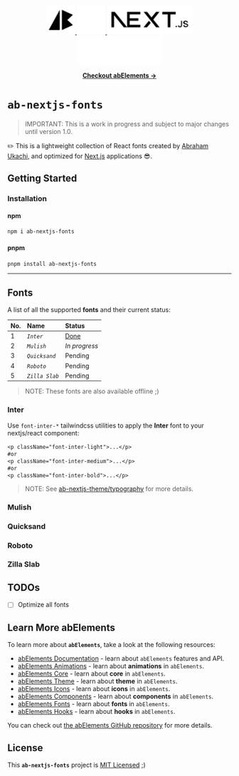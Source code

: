 <p align="center">
  <!-- Ab - Logo - Light Mode --> 
  <a href="https://abraham-ukachi.vercel.app/#gh-light-mode-only" target="_blank">
    <img src="./.github/ab-logo-light.svg" alt="Ab Logo on Light" width="64" height="64" />
  </a>

  <!-- Ab - Logo - Dark Mode --> 
  <a href="https://abraham-ukachi.vercel.app/#gh-dark-mode-only" target="_blank">
    <img src="./.github/ab-logo-dark.svg" alt="Ab Logo on Dark" width="64" height="64" />
  </a>

  <!-- Next.js - Logo Name - Light Mode -->
  <a href="https://nextjs.org/#gh-light-mode-only" target="_blank">
    <img src="./.github/nextjs-logoname-light.svg" alt="Next.js LogoName on Light" width="192" height="64" />
  </a>

  <!-- Next.js - Logo Name - Dark Mode -->
  <a href="https://nextjs.org/#gh-dark-mode-only" target="_blank">
    <img src="./.github/nextjs-logoname-dark.svg" alt="Next.js LogoName on Dark" width="192" height="64" />
  </a>

</p>


<p align="center">
    <a href="https://ab-elements.vercel.app/docs/fonts" target="_blank"><b>Checkout abElements &rarr;</b></a>
</p>


# `ab-nextjs-fonts`

> IMPORTANT: This is a work in progress and subject to major changes until version 1.0.


✏️ This is a lightweight collection of React fonts created by [Abraham Ukachi](https://github.com/abraham-ukachi), and optimized for [Next.js](https://nextjs.org/docs) applications 😎. 



## Getting Started

### Installation

#### npm

```bash
npm i ab-nextjs-fonts
```

#### pnpm

```bash
pnpm install ab-nextjs-fonts
```

---


## Fonts 

A list of all the supported **fonts** and their current status:

| No. | Name | Status |
|:----|:-----|:-------|
| 1 | *`Inter`* | [Done](./inter) |
| 2 | *`Mulish`* | *In progress* |
| 3 | *`Quicksand`* | Pending |
| 4 | *`Roboto`* | Pending |
| 5 | *`Zilla Slab`* | Pending |


> NOTE: These fonts are also available offline ;)


### Inter

Use `font-inter-*` tailwindcss utilities to apply the **Inter** font to your nextjs/react component:

```tsx
<p className="font-inter-light">...</p>
#or
<p className="font-inter-medium">...</p>
#or
<p className="font-inter-bold">...</p>
```

> NOTE: See [ab-nextjs-theme/typography](https://github.com/abraham-ukachi/ab-nextjs-theme/typography) for more details.


### Mulish

### Quicksand

### Roboto

### Zilla Slab


## TODOs

- [ ] Optimize all fonts


## Learn More abElements

To learn more about **`abElements`**, take a look at the following resources:

- [abElements Documentation](https://ab-elements.vercel.app/docs) - learn about `abElements` features and API.
- [abElements Animations](https://ab-elements.vercel.app/docs#animations) - learn about **animations** in `abElements`.
- [abElements Core](https://ab-elements.vercel.app/docs#core) - learn about **core** in `abElements`.
- [abElements Theme](https://ab-elements.vercel.app/docs#theme) - learn about **theme** in `abElements`.
- [abElements Icons](https://ab-elements.vercel.app/docs#icons) - learn about **icons** in `abElements`.
- [abElements Components](https://ab-elements.vercel.app/docs#components) - learn about **components** in `abElements`. 
- [abElements Fonts](https://ab-elements.vercel.app/docs#fonts) - learn about **fonts** in `abElements`. 
- [abElements Hooks](https://ab-elements.vercel.app/docs#hooks) - learn about **hooks** in `abElements`. 

You can check out [the abElements GitHub repository](https://github.com/abraham-ukachi/ab-elements-app) for more details.


## License

This **`ab-nextjs-fonts`** project is [MIT Licensed](./LICENSE) ;)



